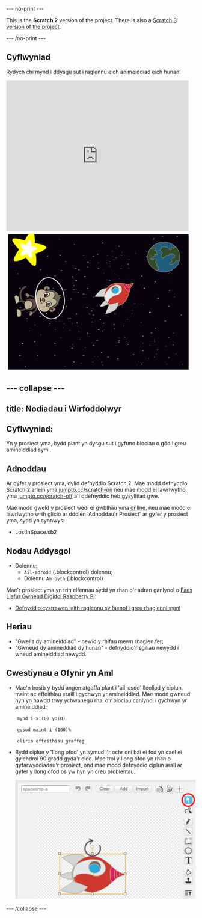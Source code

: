 --- no-print ---

This is the **Scratch 2** version of the project. There is also a [Scratch 3 version of the project](https://projects.raspberrypi.org/cy-GB/projects/lost-in-space).

--- /no-print ---

## Cyflwyniad

Rydych chi mynd i ddysgu sut i raglennu eich animeiddiad eich hunan!

<div class="scratch-preview">
  <iframe allowtransparency="true" width="485" height="402" src="https://scratch.mit.edu/projects/embed/26818098/?autostart=false" frameborder="0"></iframe>
  <img src="images/space-final.png">
</div>

--- collapse ---
---
title: Nodiadau i Wirfoddolwyr
---

## Cyflwyniad:

Yn y prosiect yma, bydd plant yn dysgu sut i gyfuno blociau o gôd i greu amineiddiad syml.

## Adnoddau
Ar gyfer y prosiect yma, dylid defnyddio Scratch 2.  Mae modd defnyddio Scratch 2 arlein yma [jumpto.cc/scratch-on](http://jumpto.cc/scratch-on) neu mae modd ei lawrlwytho yma [jumpto.cc/scratch-off](http://jumpto.cc/scratch-off) a'i ddefnyddio heb gysylltiad gwe.

Mae modd gweld y prosiect wedi ei gwblhau yma <a href="http://scratch.mit.edu/projects/26818098/#editor">online</a>, neu mae modd ei lawrlwytho wrth glicio ar ddolen 'Adnoddau'r Prosiect' ar gyfer y prosiect yma, sydd yn cynnwys:

+ LostInSpace.sb2

## Nodau Addysgol
+ Dolennu:
	+ `Ail-adrodd` {.blockcontrol} dolennu;
	+ Dolennu `Am byth` {.blockcontrol} 

Mae'r prosiect yma yn trin elfennau sydd yn rhan o'r adran ganlynol o [Faes Llafur Gwneud Digidol Raspberry Pi](http://rpf.io/curriculum):

+ [Defnyddio cystrawen iaith raglennu sylfaenol i greu rhaglenni syml](https://www.raspberrypi.org/curriculum/programming/creator)

## Heriau
+ "Gwella dy amineiddiad" - newid y rhifau mewn rhaglen fer;
+ "Gwneud dy amineddiad dy hunan" - defnyddio'r sgiliau newydd i wneud amineiddiad newydd.

## Cwestiynau a Ofynir yn Aml
+ Mae'n bosib y bydd angen atgoffa plant i 'ail-osod' lleoliad y ciplun, maint ac effeithiau eraill i gychwyn yr amineiddiad.  Mae modd gwneud hyn yn hawdd trwy ychwanegu rhai o'r blociau canlynol i gychwyn yr amineiddiad:

```blocks
	mynd i x:(0) y:(0)
```

```blocks
	gosod maint i (100)%
```

```blocks
	clirio effeithiau graffeg
```

+ Bydd ciplun y 'llong ofod' yn symud i'r ochr oni bai ei fod yn cael ei gylchdroi 90 gradd gyda'r cloc.  Mae troi y llong ofod yn rhan o gyfarwyddiadau'r prosiect, ond mae modd defnyddio ciplun arall ar gyfer y llong ofod os yw hyn yn creu problemau.

	![screenshot](images/space-rotate.png)

--- /collapse ---

